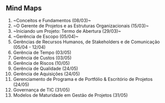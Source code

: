 ﻿## Mind Maps

1. ~Conceitos e Fundamentos (08/03)~
2. ~O Gerente de Projetos e as Estruturas Organizacionais (15/03)~
3. ~Iniciando um Projeto: Termo de Abertura (29/03)~
4. ~Gerência de Escopo (05/04)~
5. Gerências de Recursos Humanos, de Stakeholders e de Comunicação (05/04 - 12/04)
6. Gerência de Tempo (03/05)
7. Gerência de Custos (03/05)
8. Gerência de Riscos (10/05)
9. Gerência de Qualidade (24/05)
10. Gerência de Aquisições (24/05)
11. Gerenciamento de Programa e de Portfólio & Escritório de Projetos (24/05)
12. Governança de TIC (31/05)
13. Modelos de Maturidade em Gestão de Projetos (31/05)
